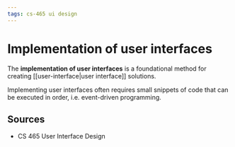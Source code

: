```yaml
---
tags: cs-465 ui design
---
```


# Implementation of user interfaces

The **implementation of user interfaces** is a foundational method for creating [[user-interface|user interface]] solutions.

Implementing user interfaces often requires small snippets of code that can be executed in order, i.e. event-driven programming.

## Sources

- CS 465 User Interface Design

